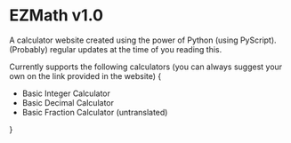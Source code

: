 # EZMath v1.0

A calculator website created using the power of Python (using PyScript). (Probably) regular updates at the time of you reading this.

Currently supports the following calculators (you can always suggest your own on the link provided in the website) {
- Basic Integer Calculator
- Basic Decimal Calculator
- Basic Fraction Calculator (untranslated)

}
